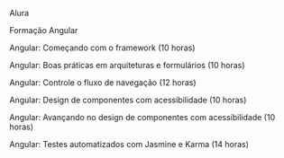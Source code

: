 Alura

Formação Angular</br>

Angular: Começando com o framework (10 horas)</br>

Angular: Boas práticas em arquiteturas e formulários (10 horas)</br>

Angular: Controle o fluxo de navegação (12 horas)</br>

Angular: Design de componentes com acessibilidade (10 horas)</br>

Angular: Avançando no design de componentes com acessibilidade (10 horas)</br>

Angular: Testes automatizados com Jasmine e Karma (14 horas)</br>
